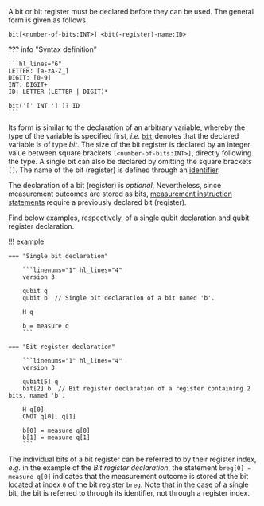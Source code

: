 A bit or bit register must be declared before they can be used.
The general form is given as follows

`bit[<number-of-bits:INT>] <bit(-register)-name:ID>`

??? info "Syntax definition"
    
    ```hl_lines="6"
    LETTER: [a-zA-Z_]
    DIGIT: [0-9]
    INT: DIGIT+  
    ID: LETTER (LETTER | DIGIT)*

    bit('[' INT ']')? ID     
    ```

Its form is similar to the declaration of an arbitrary variable, whereby the type of the variable is specified first, _i.e._ [`bit`](../type_system/types.md) denotes that the declared variable is of type _bit_.
The size of the bit register is declared by an integer value between square brackets `[<number-of-bits:INT>]`, directly following the type.
A single bit can also be declared by omitting the square brackets `[]`.
The name of the bit (register) is defined through an [identifier](../structure/identifiers.md). 

The declaration of a bit (register) is _optional_,
Nevertheless, since measurement outcomes are stored as bits, [measurement instruction statements](../instructions/measure.md) require a previously declared bit (register).

Find below examples, respectively, of a single qubit declaration and qubit register declaration.

!!! example

    === "Single bit declaration"

        ```linenums="1" hl_lines="4"
        version 3

        qubit q
        qubit b  // Single bit declaration of a bit named 'b'.

        H q

        b = measure q
        ```
    
    === "Bit register declaration"

        ```linenums="1" hl_lines="4"
        version 3

        qubit[5] q
        bit[2] b  // Bit register declaration of a register containing 2 bits, named 'b'.

        H q[0]
        CNOT q[0], q[1]

        b[0] = measure q[0]
        b[1] = measure q[1]
        ```

The individual bits of a bit register can be referred to by their register index, _e.g._ in the example of the _Bit register declaration_, the statement `breg[0] = measure q[0]` indicates that the measurement outcome is stored at the bit located at index `0` of the bit register `breg`. 
Note that in the case of a single bit, the bit is referred to through its identifier, not through a register index.